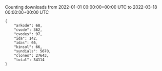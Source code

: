 
Counting downloads from 2022-01-01 00:00:00+00:00 UTC to 2022-03-18 00:00:00+00:00 UTC

```
{
    "arkode": 68,
    "cvode": 362,
    "cvodes": 97,
    "ida": 142,
    "idas": 66,
    "kinsol": 66,
    "sundials": 5670,
    "clones": 27643,
    "total": 34114
}
```

